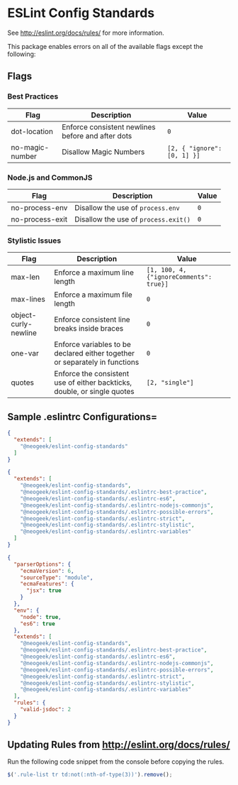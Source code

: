 # ESLint Config Standards

See http://eslint.org/docs/rules/ for more information.

This package enables errors on all of the available flags except the following:

## Flags

### Best Practices

| Flag | Description | Value |
|------|-------------|--------|
| dot-location | Enforce consistent newlines before and after dots | `0` |
| no-magic-number | Disallow Magic Numbers | `[2, { "ignore": [0, 1] }]` |

### Node.js and CommonJS

| Flag | Description | Value |
|------|-------------|--------|
| no-process-env | Disallow the use of `process.env` | `0` |
| no-process-exit | Disallow the use of `process.exit()` | `0` |

### Stylistic Issues

| Flag | Description | Value |
|------|-------------|--------|
| max-len | Enforce a maximum line length | `[1, 100, 4, {"ignoreComments": true}]` |
| max-lines | Enforce a maximum file length | `0` |
| object-curly-newline | Enforce consistent line breaks inside braces | `0` |
| one-var | Enforce variables to be declared either together or separately in functions | `0` |
| quotes | Enforce the consistent use of either backticks, double, or single quotes | `[2, "single"]` |

## Sample .eslintrc Configurations=

```json
{
  "extends": [
    "@neogeek/eslint-config-standards"
  ]
}
```

```json
{
  "extends": [
    "@neogeek/eslint-config-standards",
    "@neogeek/eslint-config-standards/.eslintrc-best-practice",
    "@neogeek/eslint-config-standards/.eslintrc-es6",
    "@neogeek/eslint-config-standards/.eslintrc-nodejs-commonjs",
    "@neogeek/eslint-config-standards/.eslintrc-possible-errors",
    "@neogeek/eslint-config-standards/.eslintrc-strict",
    "@neogeek/eslint-config-standards/.eslintrc-stylistic",
    "@neogeek/eslint-config-standards/.eslintrc-variables"
  ]
}
```

```json
{
  "parserOptions": {
    "ecmaVersion": 6,
    "sourceType": "module",
    "ecmaFeatures": {
      "jsx": true
    }
  },
  "env": {
    "node": true,
    "es6": true
  },
  "extends": [
    "@neogeek/eslint-config-standards",
    "@neogeek/eslint-config-standards/.eslintrc-best-practice",
    "@neogeek/eslint-config-standards/.eslintrc-es6",
    "@neogeek/eslint-config-standards/.eslintrc-nodejs-commonjs",
    "@neogeek/eslint-config-standards/.eslintrc-possible-errors",
    "@neogeek/eslint-config-standards/.eslintrc-strict",
    "@neogeek/eslint-config-standards/.eslintrc-stylistic",
    "@neogeek/eslint-config-standards/.eslintrc-variables"
  ],
  "rules": {
    "valid-jsdoc": 2
  }
}
```

## Updating Rules from <http://eslint.org/docs/rules/>

Run the following code snippet from the console before copying the rules.

```javascript
$('.rule-list tr td:not(:nth-of-type(3))').remove();
```
